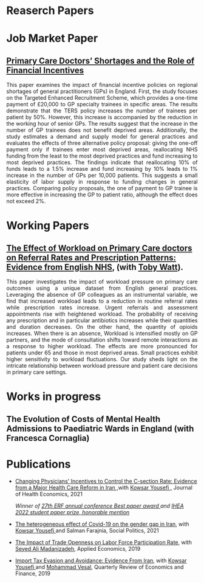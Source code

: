 # Reaserch Papers 
# Job Market Paper
## <a href="https://www.dropbox.com/scl/fi/dft8z10g1pakqgzcgb0a2/GP-shortages.pdf?rlkey=xm6pmdz3tgclf8j21j67fkw4a&dl=0" target=_blank>Primary Care Doctors’ Shortages and the Role of Financial Incentives </a>
 <p align="justify">
This paper examines the impact of financial incentive policies on regional shortages of general practitioners (GPs) in England. First, the study focuses on the Targeted Enhanced Recruitment Scheme, which provides a one-time payment of £20,000 to GP specialty trainees in specific areas. The results demonstrate that the TERS policy increases the number of trainees per patient by 50%. However, this increase is accompanied by the reduction in the working hour of senior GPs. The results suggest that the increase in the number of GP trainees does not benefit deprived areas.  Additionally, the study estimates a demand and supply model for general practices and evaluates the effects of three alternative policy proposal: giving the one-off payment only if trainees enter most deprived areas, reallocating NHS funding from the least to the most deprived practices and fund increasing to most deprived practices. The findings indicate that reallocating 10% of funds leads to a 1.5% increase and fund increasing by 10% leads to 1% increase in the number of GPs per 10,000 patients. This suggests a small elasticity of labor supply in response to funding changes in general practices. Comparing policy proposals, the one of payment to GP trainee is more effective in increasing the GP to patient ratio, although the effect does not exceed 2%. </p>

# Working Papers

## <a href='https://www.dropbox.com/scl/fi/xdhueauwz7qmz5kgjj98h/Physician-workload.pdf?rlkey=em548dyan732va1dk19mtasvd&dl=0' target=_blank>The Effect of Workload on Primary Care doctors on Referral Rates and Prescription Patterns: Evidence from English NHS</a>, (with <a href="https://www.health.org.uk/about-the-health-foundation/our-people/REAL-centre-team/toby-watt" target="_blank">Toby Watt</a>).
<p align="justify">
This paper investigates the impact of workload pressure on primary care outcomes using a unique dataset from English general practices. Leveraging the absence of GP colleagues as an instrumental variable, we find that increased workload leads to a reduction in routine referral rates while prescription rates increase. Urgent referrals and assessment appointments rise with heightened workload. The probability of receiving any prescription and in particular antibiotics increases while their quantities and duration decreases. On the other hand, the quantity of opioids increases.  When there is an absence, Workload is intensified mostly on GP partners, and the mode of consultation shifts toward remote interactions as a response to higher workload. The effects are more pronounced for patients under 65 and those in most deprived areas. Small practices exhibit higher sensitivity to workload fluctuations. Our study sheds light on the intricate relationship between workload pressure and patient care decisions in primary care settings.
</p>

# Works in progress
## The Evolution of Costs of Mental Health Admissions to Paediatric Wards in England (with Francesca Cornaglia)

# Publications
  - <a href="https://www.sciencedirect.com/science/article/abs/pii/S0167629621000990" target="_blank">Changing Physicians' Incentives to Control the C-section Rate: Evidence from a Major Health Care Reform in Iran </a> ,with <a href="https://economics.ut.ac.ir/en/~kyousefi" target="_blank">Kowsar Yousefi </a>, Journal of Health Economics, 2021
    
    <i> Winner of <a href="https://www.youtube.com/watch?v=fak7X6MsY0I&t=1904s" target="_blank">27th ERF annual conference Best paper award </a> and <a href="https://healtheconomics.org/awards/" target="_blank"> IHEA 2022 student paper prize, honorable mention </a> </i>
  - <a href="https://academic.oup.com/sp/article-abstract/29/4/1192/6458097" target="_blank">The heterogeneous effect of Covid-19 on the gender gap in Iran</a>, with <a href="https://economics.ut.ac.ir/en/~kyousefi" target="_blank">Kowsar Yousefi </a> and Salman Farajnia, Social Politics, 2021
  - <a href="https://www.tandfonline.com/doi/abs/10.1080/00036846.2018.1558350" target="_blank">The Impact of Trade Openness on Labor Force Participation Rate</a>, with <a href="https://gsme.sharif.edu/~madanizadeh/" target="_blank">Seyed Ali Madanizadeh</a>, Applied Economics, 2019
  - <a href="https://www.sciencedirect.com/science/article/abs/pii/S1062976918302217" target="_blank">Import Tax Evasion and Avoidance: Evidence From Iran</a>, with <a href="https://economics.ut.ac.ir/en/~kyousefi" target="_blank">Kowsar Yousefi </a> and <a href="https://gsme.sharif.edu/~vesal/" target="_blank">Mohammad Vesal</a>, Quarterly Review of Economics and Finance, 2019




